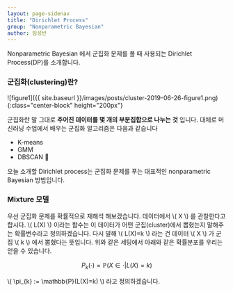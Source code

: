 ```yaml
---
layout: page-sidenav
title: "Dirichlet Process"
group: "Nonparametric Bayesian"
author: 임성빈
---
```


Nonparametric Bayesian 에서 군집화 문제를 풀 때 사용되는 Dirichlet Process(DP)를 소개합니다.

### 군집화(clustering)란?

![figure1]({{ site.baseurl }}/images/posts/cluster-2019-06-26-figure1.png){:class="center-block" height="200px"}

군집화란 말 그대로 **주어진 데이터를 몇 개의 부분집합으로 나누는 것** 입니다. 대체로 머신러닝 수업에서 배우는 군집화 알고리즘은 다음과 같습니다

- K-means
- GMM
- DBSCAN 

오늘 소개할 Dirichlet process는 군집화 문제를 푸는 대표적인 nonparametric Bayesian 방법입니다.

### Mixture 모델

우선 군집화 문제를 확률적으로 재해석 해보겠습니다. 데이터에서 \\( X \\) 를 관찰한다고 합시다. \\( L(X) \\) 이라는 함수는 이 데이터가 어떤 군집(cluster)에서 뽑혔는지 말해주는 확률변수라고 정의하겠습니다. 다시 말해 \\( L(X)=k \\) 라는 건 데이터 \\( X \\) 가 군집 \\( k \\) 에서 뽑혔다는 뜻입니다. 위와 같은 세팅에서 아래와 같은 확률분포를 우리는 얻을 수 있습니다.

$$
P_{k}(\cdot) = \mathbb{P}(X \in \cdot | L(X)=k)
$$

\\( \pi_{k} := \mathbb{P}(L(X)=k) \\) 라고 정의하겠습니다.
